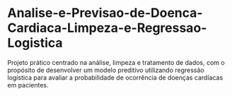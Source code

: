 # Analise-e-Previsao-de-Doenca-Cardiaca-Limpeza-e-Regressao-Logistica
Projeto prático centrado na análise, limpeza e tratamento de dados, com o propósito de desenvolver um modelo preditivo utilizando regressão logística para avaliar a probabilidade de ocorrência de doenças cardíacas em pacientes.
